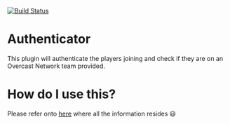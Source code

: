 [![Build Status](https://travis-ci.org/javipepe/Authenticator.svg?branch=master)](https://travis-ci.org/javipepe/Authenticator)
# Authenticator
This plugin will authenticate the players joining and check if they are on an Overcast Network team provided.

# How do I use this?
Please refer onto <a href="https://oc.tc/forums/topics/551d38275f35b97fc3001e28">here</a> where all the information resides :smiley:
